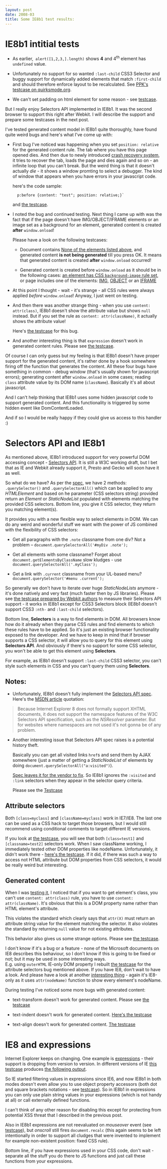 ```yaml
---
layout: post
date: 2008-03
title: Some IE8b1 test results:
---
```


# IE8b1 intitial tests 

* As earlier,` alert([1,2,3,].length)` shows **4** and 4<sup>th</sup> element has `undefined` value.

* Unfortunately no support for so wanted `:last-child` CSS3 Selector and buggy support for dynamically added elements that match `:first-child` and should therefore enforce layout to be recalculated. See <a href="http://www.quirksmode.org/css/firstchild.html">PPK's testcase on quirksmode.org</a>.

* We can't set padding on html element for some reason - see <a href="http://sharovatov.ru/testcases/htmlPadding.html">testcase</a>.

But I really enjoy Selectors API implemented in IE8b1.	It was the second browser to support this right after Webkit. I will describe the support and prepare some testcases in the next post.

I've tested generated content model in IE8b1 quite thoroughly, have found quite weird bugs and here's what I've come up with:

* First bug I've noticed was happening when you set `position: relative` for the generated content rule. The tab where you have this page opened dies. And then due to newly introduced <a href="http://www.microsoft.com/windows/products/winfamily/ie/ie8/readiness/NewFeatures.htm#crash">crash recovery system</a>, it tries to recover the tab, loads the page and dies again and so on - an infinite loop that you can't break. But the weird thing is that it doesn't actually _die_ - it shows a window promting to select a debugger. The kind of window that appears when you have errors in your javascript code.

	here's the code sample:

		p:before {content: "test"; position: relative;}` 

	and <a href="http://sharovatov.ru/testcases/genPosition.html">the testcase</a>.

* I noted the bug and continued testing. 
	Next thing I came up with was the fact that if the page doesn't have IMG/OBJECT/IFRAME elements or an image set as a background for an element, generated content is created **after** `window.onload`!

	Please have a look on the following testcases:

	* Document contains <a href="http://sharovatov.ru/testcases/textOnly.html">None of the elements listed above</a>, and generated content **is not being generated** till you press OK. It means that generated content is created **after** `window.onload` occurred!

	* Generated content is created before `window.onload` as it should be in the following cases:
		<a href="http://sharovatov.ru/testcases/withCssBg.html">an element has CSS `background-image` rule set</a>,
		or page includes one of the elements: <a href="http://sharovatov.ru/testcases/withImage.html">IMG</a>,
		<a href="http://sharovatov.ru/testcases/withObject.html">OBJECT</a>
		or an <a href="http://sharovatov.ru/testcases/withIframe.html">IFRAME</a>


* At this point I thought - wait - it's strange - all CSS rules were always
	applied _before_ `window.onload`! Anyway, I just went on testing.

* And then there was another strange thing - when you use `content: attr(class)`, IE8b1 doesn't show the attribute value but shows `null` instead. But if you set the rule as `content: attr(className)`, it actually shows the attribute value!

	Here's <a href="http://sharovatov.ru/testcases/classNameBug.html">the testcase</a> for this bug.

* And another interesting thing is that `expression` doesn't work in generated content rules.
	Please see <a href="http://sharovatov.ru/testcases/genContExpression.html">the testcase</a>.

Of course I can only guess but my feeling is that IE8b1 doesn't have proper support for the generated content, it's rather done by a hook somewhere firing off the function that generates the content. All these four bugs have something in common - debug window (that's usually shown for javascript errors); generating content after `window.onload` in some cases; reading `class` attribute value by its DOM name (`className`). Basically it's all about javascript.

And I can't help thinking that IE8b1 uses some hidden javascript code to support generated content. And this functionality is triggered by some hidden event like DomContentLoaded.

And if so I would be really happy if they could give us access to this handler :)

# Selectors API and IE8b1

As mentioned above, IE8b1 introduced support for very powerful DOM accessing concept - <a href="http://www.w3.org/TR/selectors-api/">Selectors API</a>. It is still a W3C working draft, but I bet that as IE and Webkit already support it, Presto and Gecko will soon have it as well.

So what do we have? As per the <a href="http://www.w3.org/TR/selectors-api/">spec</a>, we have 2 methods: `.querySelector()` and `.querySelectorAll()` which can be applied to any <var>HTMLElement</var> and based on he parameter (CSS selectors string) provided return an <var>Element</var> or <var>StaticNodeList</var> populated with elements matching the provided CSS selectors. Bottom line, you give it CSS selector, they return you matching element(s).

It provides you with a new flexible way to select elements in DOM. We can do any weird and wonderful stuff we want with the power of JS combined with the flexibility of CSS selectors:

* Get all paragraphs with the `.note` classname from one div? Not a problem – `document.querySelectorAll('#myDiv .note');`

* Get all elements with some classname? Forget about `document.getElementsByClassName` slow kludges - use `document.querySelectorAll('.myClass');`

* Get a link with `.current` classname from your UL-based menu? `document.querySelector('#menu .current');`

So generally we don't have to iterate over huge <var>StaticNodeLists</var> anymore - it's done natively and very fast (much faster then by JS libraries). Please see <a href="http://webkit.org/perf/slickspeed/">the testcase prepared by Webkit authors</a> to measure
their Selectors API support - it works in IE8b1 except for CSS3 Selectors block (IE8b1 doesn't support CSS3 `:nth-` and `:last-child` selectors).

Bottom line, **Selectors** is a way to find elements in DOM. All browsers know how do it already when they parse CSS rules and find elements to which these rules have to be applied. So it's just an existing browser functionality exposed to the developer. And we have to keep in mind that if browser supports a CSS selector, it will allow you to query for this element using **Selectors API**. And obviously if there's no support for some CSS selector, you won't be able to get this element using **Selectors**.

For example, as IE8b1 doesn't support `:last-child` CSS3 selector, you can't style such
elements in CSS and you can't query them using **Selectors**.

## Notes:

* Unfortunately, IE8b1 doesn't fully implement the <a href="http://www.w3.org/TR/selectors-api/">Selectors API spec</a>. Here's the <a href="http://msdn2.microsoft.com/en-us/library/cc288326(VS.85).aspx">MSDN article</a> quotation:
> Because Internet Explorer 8 does not formally support XHTML documents, it does not support the namespace features of the W3C Selectors API specification, such as the <var>NSResolver</var> parameter.
	But for websites where namespaces are not used it's not gonna be of any problem.

* Another interesting issue that Selectors API spec raises is a potential history theft.

	Basically you can get all visited links `href`s and send them by AJAX somewhere (just a matter of getting a <var>StaticNodeList</var> of elements by doing `document.querySelectorAll("a:visited")`).

	<a href="http://www.w3.org/TR/selectors-api/">Spec leaves it for the vendor to fix</a>. So IE8b1 ignores the `:visited` and `:link` selectors when they appear in the selector query criteria.

	Please see the <a href="http://sharovatov.ru/testcases/example.html">Testcase</a>

## Attribute selectors

Both `[class=myclass]` and `[className=myclass]` work in IE7/IE8. The last one can be used as a CSS hack to target those browsers, but I would still recommend using conditional comments to target different IE versions.

If you look at <a href="http://sharovatov.ru/testcases/attrClassName.html">the testcase</a>, you will see that both `[class=test1]` and `[classname=test2]` selectors work. When I saw className working, I immediately tested other DOM properties like nodeName. Unfortunately, it didn't work there - <a href="http://sharovatov.ru/testcases/attrClassName2.html">here's the testcase</a>. If it did, if there was such a way to access not HTML attribute but DOM properties from CSS selectors, it would be really weird but interesting.

## Generated content

When I was <a href="http://sharovatov.wordpress.com/2008/04/08/ie8b1-generated-content-support/">testing it</a>, I noticed that if you want to get element's class, you can't use `content: attr(class)` rule, you have to use `content: attr(className)`. It's obvious that this is a DOM property name rather than HTML element's attribute.

This violates the standard which clearly says that `attr(X)` must return an attribute string value for the element matching the selector. It also violates the standard by returning `null` value for not existing attributes.

This behavior also gives us some strange options. Please see <a href="http://sharovatov.ru/testcases/genContJs.html">the testcase</a>.

I don't know if it's a bug or a feature - none of the Microsoft documents on IE8 describes this behaviour, so I don't know if this is going to be fixed or not; but it may be used in some interesting ways.<br>E.g. using `outerHTML` IE-only DOM property I rebuilt <a href="http://sharovatov.ru/testcases/attrClassName3.html">the testcase</a> for the attribute selectors bug mentioned above. If you have IE8, don't wait to have a look. And please have a look at another <a href="http://sharovatov.ru/testcases/DOMgenCont.html">interesting thing</a> - again it's IE8-only as it uses `attr(nodeName)` function to show every element's nodeName.

During testing I've noticed some more bugs with generated content:

* text-transform doesn't work for generated content. Please see <a href="http://sharovatov.ru/testcases/genContTextTransform.html">the testcase</a>

* text-indent doesn't work for generated content. <a href="http://sharovatov.ru/testcases/genContTextIndent.html">Here's the testcase</a>

* text-align doesn't work for generated content. <a href="http://sharovatov.ru/testcases/genContTextAlign.html">The testcase</a>

# IE8 and expressions
Internet Explorer keeps on changing. One example is <a href="http://msdn.microsoft.com/en-us/library/ms537634.aspx">expressions</a> - their support is dropping from version to version. In different versions of IE <a href="http://sharovatov.ru/testcases/expressions_test.html">this testcase</a> produces <a href="http://sharovatov.ru/testcases/expressions_shots.html">the following output</a>.

So IE started filtering values in expressions since IE6, and now IE8b1 in both modes doesn't even allow you to use object property accessors (both dot and square brackets notations - see <a href="http://sharovatov.ru/testcases/exp_propacc.html">testcase</a>). So in IE8b1 in expressions you can only use plain string values in your expressions (which is not handy at all) or call externally defined functions.

I can't think of any other reason for disabling this except for protecting from potential XSS threat that I described in the previous post.

Also in IE8b1 expressions are not reevaluated on <var>mouseover</var> event (see <a href="http://sharovatov.ru/testcases/exps_recalc.html">testcase</a>), but <var>onscroll</var> still fires `document.recalc` (this again seems to be left intentionally in order to support all cludges that were invented to implement for example non-existent position: fixed CSS rule).

Bottom line, if you have expressions used in your CSS code, don't wait - separate all the stuff you do there to JS functions and just call these functions from your expressions.
